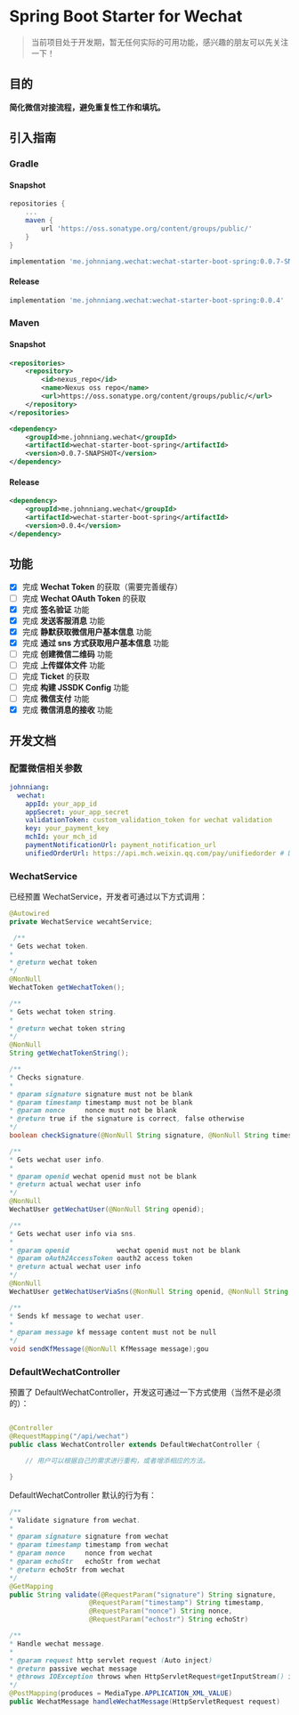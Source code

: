 # Spring Boot Starter for Wechat

> 当前项目处于开发期，暂无任何实际的可用功能，感兴趣的朋友可以先关注一下！

## 目的

**简化微信对接流程，避免重复性工作和填坑。**

## 引入指南

### Gradle

#### Snapshot

```groovy
repositories {
    ...
    maven {
        url 'https://oss.sonatype.org/content/groups/public/'
    }
}

implementation 'me.johnniang.wechat:wechat-starter-boot-spring:0.0.7-SNAPSHOT'
```

#### Release

```groovy
implementation 'me.johnniang.wechat:wechat-starter-boot-spring:0.0.4'
```

### Maven

#### Snapshot

```xml
<repositories>
    <repository>
        <id>nexus_repo</id>
        <name>Nexus oss repo</name>
        <url>https://oss.sonatype.org/content/groups/public/</url>
    </repository>
</repositories>

<dependency>
    <groupId>me.johnniang.wechat</groupId>
    <artifactId>wechat-starter-boot-spring</artifactId>
    <version>0.0.7-SNAPSHOT</version>
</dependency>
```


#### Release

```xml
<dependency>
    <groupId>me.johnniang.wechat</groupId>
    <artifactId>wechat-starter-boot-spring</artifactId>
    <version>0.0.4</version>
</dependency>

```

## 功能

- [x] 完成 **Wechat Token** 的获取（需要完善缓存）
- [ ] 完成 **Wechat OAuth Token** 的获取
- [x] 完成 **签名验证** 功能
- [x] 完成 **发送客服消息** 功能
- [x] 完成 **静默获取微信用户基本信息** 功能
- [x] 完成 **通过 sns 方式获取用户基本信息** 功能
- [ ] 完成 **创建微信二维码** 功能
- [ ] 完成 **上传媒体文件** 功能
- [ ] 完成 **Ticket** 的获取
- [ ] 完成 **构建 JSSDK Config** 功能
- [ ] 完成 **微信支付** 功能
- [x] 完成 **微信消息的接收** 功能

## 开发文档

### 配置微信相关参数

```yaml
johnniang:
  wechat:
    appId: your_app_id
    appSecret: your_app_secret
    validationToken: custom_validation_token for wechat validation
    key: your_payment_key
    mchId: your_mch_id
    paymentNotificationUrl: payment_notification_url
    unifiedOrderUrl: https://api.mch.weixin.qq.com/pay/unifiedorder # Default is sandbox url
```

### WechatService

已经预置 WechatService，开发者可通过以下方式调用：

```java
@Autowired
private WechatService wecahtService;
```

```java
 /**
* Gets wechat token.
*
* @return wechat token
*/
@NonNull
WechatToken getWechatToken();

/**
* Gets wechat token string.
*
* @return wechat token string
*/
@NonNull
String getWechatTokenString();

/**
* Checks signature.
*
* @param signature signature must not be blank
* @param timestamp timestamp must not be blank
* @param nonce     nonce must not be blank
* @return true if the signature is correct, false otherwise
*/
boolean checkSignature(@NonNull String signature, @NonNull String timestamp, @NonNull String nonce);

/**
* Gets wechat user info.
*
* @param openid wechat openid must not be blank
* @return actual wechat user info
*/
@NonNull
WechatUser getWechatUser(@NonNull String openid);

/**
* Gets wechat user info via sns.
*
* @param openid            wechat openid must not be blank
* @param oAuth2AccessToken oauth2 access token
* @return actual wechat user info
*/
@NonNull
WechatUser getWechatUserViaSns(@NonNull String openid, @NonNull String oAuth2AccessToken);

/**
* Sends kf message to wechat user.
*
* @param message kf message content must not be null
*/
void sendKfMessage(@NonNull KfMessage message);gou
```

### DefaultWechatController

预置了 DefaultWechatController，开发这可通过一下方式使用（当然不是必须的）：

```java

@Controller
@RequestMapping("/api/wechat")
public class WechatController extends DefaultWechatController {

    // 用户可以根据自己的需求进行重构，或者增添相应的方法。

}
```

DefaultWechatController 默认的行为有：

```java
/**
* Validate signature from wechat.
*
* @param signature signature from wechat
* @param timestamp timestamp from wechat
* @param nonce     nonce from wechat
* @param echoStr   echoStr from wechat
* @return echoStr from wechat
*/
@GetMapping
public String validate(@RequestParam("signature") String signature,
                    @RequestParam("timestamp") String timestamp,
                    @RequestParam("nonce") String nonce,
                    @RequestParam("echostr") String echoStr)
```

```java
/**
* Handle wechat message.
*
* @param request http servlet request (Auto inject)
* @return passive wechat message
* @throws IOException throws when HttpServletRequest#getInputStream() invokes error
*/
@PostMapping(produces = MediaType.APPLICATION_XML_VALUE)
public WechatMessage handleWechatMessage(HttpServletRequest request)
```
